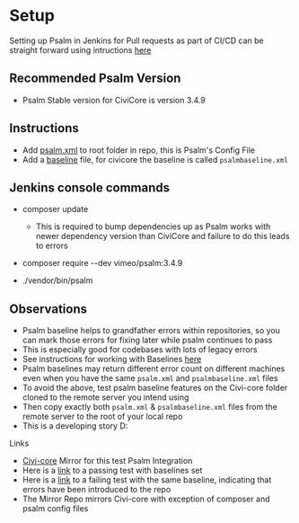


# Setup 
Setting up Psalm in Jenkins for Pull requests as part of CI/CD can be straight forward using intructions [here](http://www.inanzzz.com/index.php/post/ljgv/setup-github-and-jenkins-integration-for-pull-request-builder-and-merger)
## Recommended  Psalm Version
-  Psalm Stable version for CiviCore is version 3.4.9

## Instructions
- Add [psalm.xml](https://github.com/prondubuisi/civi-mirror/blob/master/psalm.xml) to root folder in repo, this is Psalm's Config File
- Add a [baseline](https://github.com/prondubuisi/civi-mirror/blob/master/psalmbaseline.xml) file, for civicore the baseline is called `psalmbaseline.xml`


## Jenkins console commands 

- composer update
    
  - This is required to bump dependencies up as Psalm works with newer dependency version than CiviCore and failure to do this leads to errors

- composer require --dev vimeo/psalm:3.4.9


- ./vendor/bin/psalm 

## Observations

- Psalm baseline helps to grandfather errors within repositories, so you can mark those errors for fixing later while psalm continues to pass
- This is especially good for codebases with lots of legacy errors
- See instructions for working with Baselines [here](https://psalm.dev/docs/running_psalm/dealing_with_code_issues/#using-a-baseline-file)
- Psalm baselines may return different error count on different machines even when you have the same `psalm.xml` and `psalmbaseline.xml` files
- To avoid the above, test psalm baseline features on  the Civi-core folder cloned to the remote server you intend using
- Then copy exactly both `psalm.xml` & `psalmbaseline.xml` files from the remote server  to the root of your local repo
- This is a developing story D: 

Links
- [Civi-core](https://github.com/prondubuisi/civi-mirror) Mirror for this test Psalm Integration
- Here is a [link](https://github.com/prondubuisi/civi-mirror/pull/10) to a passing test with baselines set
- Here is a [link](https://github.com/prondubuisi/civi-mirror/pull/11) to a failing test with the same baseline, indicating that errors have been introduced to the repo
- The Mirror Repo mirrors Civi-core with exception of composer and psalm config files
